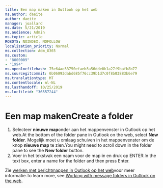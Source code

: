 ```yaml
---
title: Een map maken in Outlook op het web
ms.author: daeite
author: daeite
manager: joallard
ms.date: 5/21/2019
ms.audience: Admin
ms.topic: article
ROBOTS: NOINDEX, NOFOLLOW
localization_priority: Normal
ms.collection: Adm_O365
ms.custom:
- "8000009"
- "1994"
ms.openlocfilehash: 75e64ae33750efaeb3a56dde0b1a27f9bafb8b77
ms.sourcegitcommit: 0b06093dabd685f76cc39b1d7c0f8b03883b6e79
ms.translationtype: MT
ms.contentlocale: nl-NL
ms.lasthandoff: 10/25/2019
ms.locfileid: "36557244"
---
```

# <a name="create-a-folder"></a><span data-ttu-id="8390c-102">Een map maken</span><span class="sxs-lookup"><span data-stu-id="8390c-102">Create a folder</span></span>

1. <span data-ttu-id="8390c-103">Selecteer **nieuwe map**onder aan het mappenvenster in Outlook op het web.</span><span class="sxs-lookup"><span data-stu-id="8390c-103">At the bottom of the folder pane in Outlook on the web, select **New folder**.</span></span> <span data-ttu-id="8390c-104">Mogelijk moet u omlaag schuiven in het mappenvenster om de knop **nieuwe map** te zien.</span><span class="sxs-lookup"><span data-stu-id="8390c-104">You might need to scroll down in the folder pane to see the **New folder** button.</span></span>
1. <span data-ttu-id="8390c-105">Voer in het tekstvak een naam voor de map in en druk op ENTER.</span><span class="sxs-lookup"><span data-stu-id="8390c-105">In the text box, enter a name for the folder and then press Enter.</span></span>

<span data-ttu-id="8390c-106">Zie [werken met berichtmappen in Outlook op het web](https://support.office.com/article/ae0f10d6-54e7-4f29-acd3-78cdc3fdcb9f)voor meer informatie.</span><span class="sxs-lookup"><span data-stu-id="8390c-106">To learn more, see [Working with message folders in Outlook on the web](https://support.office.com/article/ae0f10d6-54e7-4f29-acd3-78cdc3fdcb9f).</span></span>